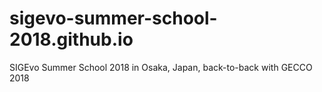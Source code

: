 # sigevo-summer-school-2018.github.io
SIGEvo Summer School 2018 in Osaka, Japan, back-to-back with GECCO 2018

